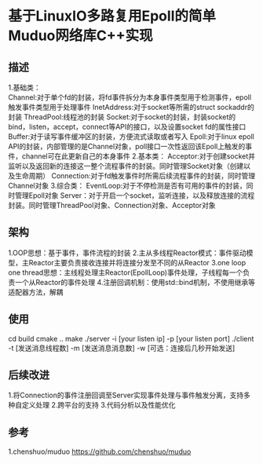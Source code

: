 # 基于LinuxIO多路复用Epoll的简单Muduo网络库C++实现

## 描述
1.基础类：\
Channel:对于单个fd的封装，将fd事件拆分为本身事件类型用于检测事件，epoll触发事件类型用于处理事件
InetAddress:对于socket等所需的struct sockaddr的封装
ThreadPool:线程池的封装
Socket:对于socket的封装，封装socket的bind，listen，accept，connect等API的接口，以及设置socket fd的属性接口
Buffer:对于读写事件缓冲区的封装，方便流式读取或者写入
Epoll:对于linux epoll API的封装，内部管理的是Channel对象，poll接口一次性返回该Epoll上触发的事件，channel可在此更新自己的本身事件
2.基本类：
Acceptor:对于创建socket并监听以及返回新的连接这一整个流程事件的封装。同时管理Socket对象（创建以及生命周期）
Connection:对于fd触发事件时所需后续流程事件的封装，同时管理Channel对象
3.综合类：
EventLoop:对于不停检测是否有可用的事件的封装，同时管理Epoll对象
Server：对于开启一个socket，监听连接，以及释放连接的流程封装。同时管理ThreadPool对象、Connection对象、Acceptor对象

## 架构
1.OOP思想：基于事件，事件流程的封装
2.主从多线程Reactor模式：事件驱动模型，主Reactor主要负责接收连接并将连接分发至不同的从Reactor
3.one loop one thread思想：主线程处理主Reactor(EpollLoop)事件处理，子线程每一个负责一个从Reactor的事件处理
4.注册回调机制：使用std::bind机制，不使用继承等适配器方法，解耦

## 使用
cd build
cmake ..
make
./server -i [your listen ip] -p [your listen port]
./client -t [发送消息线程数] -m [发送消息消息数] -w [可选：连接后几秒开始发送]

## 后续改进
1.将Connection的事件注册回调至Server实现事件处理与事件触发分离，支持多种自定义处理
2.跨平台的支持
3.代码分析以及性能优化

## 参考
1.chenshuo/muduo
https://github.com/chenshuo/muduo

